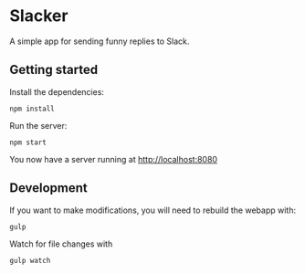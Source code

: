 # Slacker

A simple app for sending funny replies to Slack.


## Getting started

Install the dependencies:

    npm install


Run the server:

    npm start

You now have a server running at [http://localhost:8080](http://localhost:8080)


## Development

If you want to make modifications, you will need to rebuild the webapp with:

    gulp


Watch for file changes with

    gulp watch
